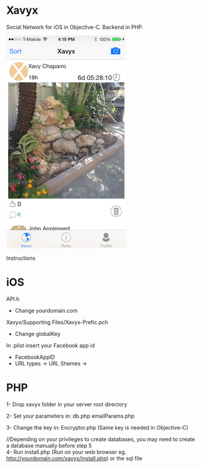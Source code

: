 # Xavyx
Social Network for iOS in Objective-C. Backend in PHP.

![Week selector](https://raw.githubusercontent.com/cxca/Xavyx/master/AppImg.png)

Instructions

iOS
========
API.h
- Change yourdomain.com

Xavyx/Supporting Files/Xavyx-Prefic.pch
- Change globalKey

In .plist insert your Facebook app id
- FacebookAppID <FacebookAppID>
- URL types ->  URL Shemes -> <FacebookAppID>


PHP
========
1- Drop xavyx folder in your server root directory

2- Set your parameters in:
	db.php
	emailParams.php
	
3- Change the key in:
	Encryptor.php (Same key is needed in Objective-C)
	
  //Depending on your privileges to create databases, you may need to create a database manually before step 5	
4- Run install.php (Run on your web browser eg. http://yourdomain.com/xavyx/install.php) or the sql file
